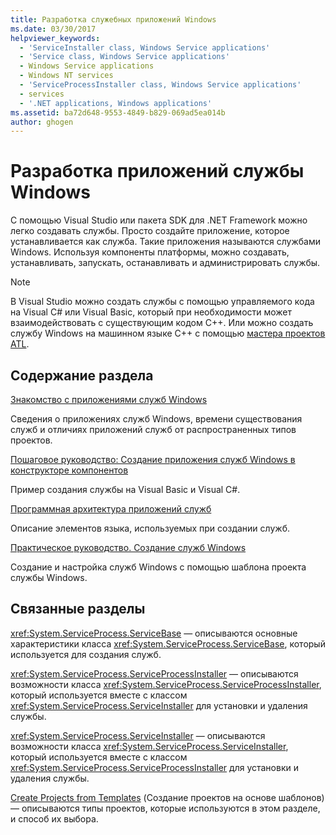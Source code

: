```yaml
---
title: Разработка служебных приложений Windows
ms.date: 03/30/2017
helpviewer_keywords:
  - 'ServiceInstaller class, Windows Service applications'
  - 'Service class, Windows Service applications'
  - Windows Service applications
  - Windows NT services
  - 'ServiceProcessInstaller class, Windows Service applications'
  - services
  - '.NET applications, Windows applications'
ms.assetid: ba72d648-9553-4849-b829-069ad5ea014b
author: ghogen
---
```

# <a name="develop-windows-service-apps"></a>Разработка приложений службы Windows

С помощью Visual Studio или пакета SDK для .NET Framework можно легко создавать службы. Просто создайте приложение, которое устанавливается как служба. Такие приложения называются службами Windows. Используя компоненты платформы, можно создавать, устанавливать, запускать, останавливать и администрировать службы.

> [!NOTE]
> В Visual Studio можно создать службы с помощью управляемого кода на Visual C# или Visual Basic, который при необходимости может взаимодействовать с существующим кодом C++. Или можно создать службу Windows на машинном языке C++ с помощью [мастера проектов ATL](/cpp/atl/reference/atl-project-wizard).

## <a name="in-this-section"></a>Содержание раздела

[Знакомство с приложениями служб Windows](../../../docs/framework/windows-services/introduction-to-windows-service-applications.md)

Сведения о приложениях служб Windows, времени существования служб и отличиях приложений служб от распространенных типов проектов.

[Пошаговое руководство: Создание приложения служб Windows в конструкторе компонентов](../../../docs/framework/windows-services/walkthrough-creating-a-windows-service-application-in-the-component-designer.md)

Пример создания службы на Visual Basic и Visual C#.

[Программная архитектура приложений служб](../../../docs/framework/windows-services/service-application-programming-architecture.md)

Описание элементов языка, используемых при создании служб.

[Практическое руководство. Создание служб Windows](../../../docs/framework/windows-services/how-to-create-windows-services.md)

Создание и настройка служб Windows с помощью шаблона проекта службы Windows.

## <a name="related-sections"></a>Связанные разделы

<xref:System.ServiceProcess.ServiceBase> — описываются основные характеристики класса <xref:System.ServiceProcess.ServiceBase>, который используется для создания служб.

<xref:System.ServiceProcess.ServiceProcessInstaller> — описываются возможности класса <xref:System.ServiceProcess.ServiceProcessInstaller>, который используется вместе с классом <xref:System.ServiceProcess.ServiceInstaller> для установки и удаления службы.

<xref:System.ServiceProcess.ServiceInstaller> — описываются возможности класса <xref:System.ServiceProcess.ServiceInstaller>, который используется вместе с классом <xref:System.ServiceProcess.ServiceProcessInstaller> для установки и удаления службы.

[Create Projects from Templates](https://docs.microsoft.com/previous-versions/visualstudio/visual-studio-2013/0fyc0azh(v=vs.120)) (Создание проектов на основе шаблонов) — описываются типы проектов, которые используются в этом разделе, и способ их выбора.
